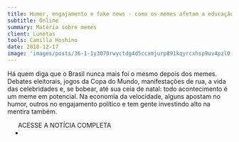 ```yaml
---
title: Humor, engajamento e fake news - como os memes afetam a educação
subtitle: Online
summary: Matéria sobre memes
client: Lunetas
tools: Camilla Hoshino
date: 2018-12-17
image: 'images/posts/36-1-1y3070rwyctdg4d5ccxmjurp891kqyrcxhsp9uv4pzl0.png'
---
```


Há quem diga que o Brasil nunca mais foi o mesmo depois dos memes. Debates eleitorais, jogos da Copa do Mundo, manifestações de rua, a vida das celebridades e, se bobear, até sua ceia de natal: todo acontecimento é um meme em potencial. Na economia da velocidade, alguns apostam no humor, outros no engajamento político e tem gente investindo alto na mentira também.

<div class="post__share"><ul class="share__list list-reset">ACESSE A NOTÍCIA COMPLETA<li class="share__item" style="margin-left: 10px"><a class="share__link share__facebook" style="background: #fa5657" href="https://lunetas.com.br/memes/" 
onclick=window.open(this.href, 'pop-up', 'left=20,top=20,width=500,height=500,toolbar=1,resizable=0'); return false;" title="Link" rel="nofollow"><i class="fa-solid fa-link"></i></a></li></ul></div>
<!-- <div class="gallery-box"><div class="gallery"><img src="/clipping/images/example-1.jpg" loading="lazy" alt="Project"><img src="/clipping/images/example-2.jpg" loading="lazy" alt="Project"></div><em>Gallery / <a href="https://www.freepik.com/" target="_blank">Freepic</a></em></div> -->